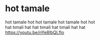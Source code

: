 # hot tamale
hot tamale hot hot tamale hot tamale hot hot <br>
hat tımali hat hat tımali hat tımali hat hat <br>
https://youtu.be/nYe8IbQLfIo
